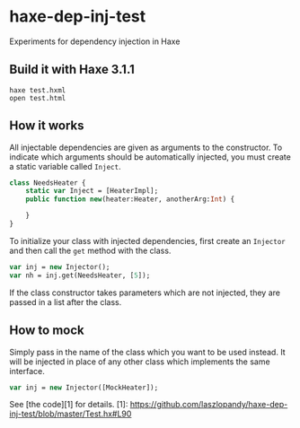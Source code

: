 haxe-dep-inj-test
=================

Experiments for dependency injection in Haxe

Build it with Haxe 3.1.1
-------------------------
```
haxe test.hxml
open test.html
```

How it works
------------

All injectable dependencies are given as arguments to the constructor. To indicate which arguments should be automatically injected, you must create a static variable called `Inject`.
```haxe
class NeedsHeater {
	static var Inject = [HeaterImpl];
	public function new(heater:Heater, anotherArg:Int) {

	}
}
```

To initialize your class with injected dependencies, first create an `Injector` and then call the `get` method with the class.
```haxe
var inj = new Injector();
var nh = inj.get(NeedsHeater, [5]);
```
If the class constructor takes parameters which are not injected, they are passed in a list after the class.

How to mock
-----------

Simply pass in the name of the class which you want to be used instead. It will be injected in place of any other class which implements the same interface.
```haxe
var inj = new Injector([MockHeater]);
```
See [the code][1] for details.
[1]: https://github.com/laszlopandy/haxe-dep-inj-test/blob/master/Test.hx#L90